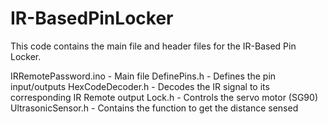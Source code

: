 # IR-BasedPinLocker
This code contains the main file and header files for the IR-Based Pin Locker.

IRRemotePassword.ino - Main file
DefinePins.h - Defines the pin input/outputs
HexCodeDecoder.h - Decodes the IR signal to its corresponding IR Remote output
Lock.h - Controls the servo motor (SG90)
UltrasonicSensor.h - Contains the function to get the distance sensed
